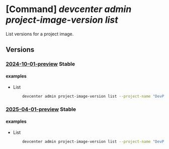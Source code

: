 # [Command] _devcenter admin project-image-version list_

List versions for a project image.

## Versions

### [2024-10-01-preview](/Resources/mgmt-plane/L3N1YnNjcmlwdGlvbnMve30vcmVzb3VyY2Vncm91cHMve30vcHJvdmlkZXJzL21pY3Jvc29mdC5kZXZjZW50ZXIvcHJvamVjdHMve30vaW1hZ2VzL3t9L3ZlcnNpb25z/2024-10-01-preview.xml) **Stable**

<!-- mgmt-plane /subscriptions/{}/resourcegroups/{}/providers/microsoft.devcenter/projects/{}/images/{}/versions 2024-10-01-preview -->

#### examples

- List
    ```bash
        devcenter admin project-image-version list --project-name "DevProject" --image-name "Win11" --resource-group "rg1"
    ```

### [2025-04-01-preview](/Resources/mgmt-plane/L3N1YnNjcmlwdGlvbnMve30vcmVzb3VyY2Vncm91cHMve30vcHJvdmlkZXJzL21pY3Jvc29mdC5kZXZjZW50ZXIvcHJvamVjdHMve30vaW1hZ2VzL3t9L3ZlcnNpb25z/2025-04-01-preview.xml) **Stable**

<!-- mgmt-plane /subscriptions/{}/resourcegroups/{}/providers/microsoft.devcenter/projects/{}/images/{}/versions 2025-04-01-preview -->

#### examples

- List
    ```bash
        devcenter admin project-image-version list --project-name "DevProject" --image-name "Win11" --resource-group "rg1"
    ```
